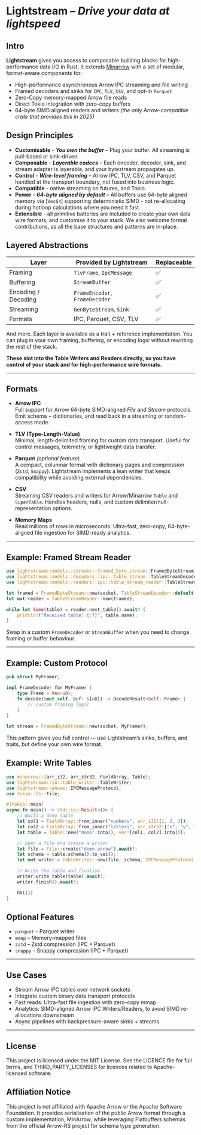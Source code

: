 # Lightstream – *Drive your data at lightspeed*

## Intro

**Lightstream** gives you access to composable building blocks for high-performance data I/O in Rust.
It extends [Minarrow](https://crates.io/crates/minarrow) with a set of modular, format-aware components for:
- High-performance asynchronous Arrow IPC streaming and file writing
- Framed decoders and sinks for `IPC`, `TLV`, `CSV`, and opt-in `Parquet`
- Zero-Copy memory-mapped Arrow file reads
- Direct Tokio integration with zero-copy buffers
- 64-byte SIMD aligned readers and writers *(the only Arrow-compatible crate that provides this in 2025)*

## Design Principles
- **Customisable** - ***You own the buffer*** – Plug your buffer. All streaming is pull-based or sink-driven.
- **Composable** - ***Layerable codecs*** – Each encoder, decoder, sink, and stream adapter is layerable, and your bytestream propagates up.
- **Control** - ***Wire-level framing*** – Arrow IPC, TLV, CSV, and Parquet handled at the transport boundary, not fused into business logic.
- **Compatible** - native streaming on futures, and Tokio.
- **Power** - ***64-byte aligned by default*** – All buffers use 64-byte aligned memory via [`Vec64`] supporting deterministic SIMD - not re-allocating during hotloop calculations where you need it fast.
- **Extensible** - all primitive batteries are included to create your own data wire formats, and customise it to your stack. We also welcome format contributions, as all the base structures and patterns are in-place.

## Layered Abstractions

| Layer                    | Provided by Lightstream        | Replaceable |
|--------------------------|-------------------------------|-------------|
| Framing                  | `TlvFrame`, `IpcMessage`       | ✅ |
| Buffering                | `StreamBuffer`                 | ✅ |
| Encoding / Decoding      | `FrameEncoder`, `FrameDecoder` | ✅ |
| Streaming                | `GenByteStream`, `Sink`        | ✅ |
| Formats                  | IPC, Parquet, CSV, TLV         | ✅ |

And more. Each layer is available as a trait + reference implementation. You can plug in your own framing, buffering, or encoding logic without rewriting the rest of the stack. 

**These slot into the Table Writers and Readers directly, so you have control of your stack and for high-performance wire formats.**

---

## Formats

- **Arrow IPC**  
  Full support for Arrow 64-byte SIMD-aligned *File* and *Stream* protocols. 
  Emit schema + dictionaries, and read back in a streaming or random-access mode.

- **TLV (Type-Length-Value)**  
  Minimal, length-delimited framing for custom data transport. Useful for control messages, telemetry, or lightweight data transfer.

- **Parquet** *(optional feature)*  
  A compact, columnar format with dictionary pages and compression (`Zstd`, `Snappy`). Lightstream implements a lean writer that keeps compatibility while avoiding external dependencies.  

- **CSV**  
  Streaming CSV readers and writers for Arrow/Minarrow `Table` and `SuperTable`. Handles headers, nulls, and custom delimiter/null-representation options.  

- **Memory Maps**  
  Read millions of rows in microseconds. Ultra-fast, zero-copy, 64-byte- aligned file ingestion for SIMD-ready analytics.  

---

## Example: Framed Stream Reader

```rust
use lightstream::models::streams::framed_byte_stream::FramedByteStream;
use lightstream::models::decoders::ipc::table_stream::TableStreamDecoder;
use lightstream::models::readers::ipc::table_stream_reader::TableStreamReader;

let framed = FramedByteStream::new(socket, TableStreamDecoder::default());
let mut reader = TableStreamReader::new(framed);

while let Some(table) = reader.next_table().await? {
    println!("Received table: {:?}", table.name);
}
```

Swap in a custom `FrameDecoder` or `StreamBuffer` when you need to change framing or buffer behaviour.

---

## Example: Custom Protocol

```rust
pub struct MyFramer;

impl FrameDecoder for MyFramer {
    type Frame = Vec<u8>;
    fn decode(&mut self, buf: &[u8]) -> DecodeResult<Self::Frame> {
        // custom framing logic
    }
}

let stream = FramedByteStream::new(socket, MyFramer);
```

This pattern gives you full control — use Lightstream’s sinks, buffers, and traits, but define your own wire format.

## Example: Write Tables

```rust
use minarrow::{arr_i32, arr_str32, FieldArray, Table};
use lightstream::io::table_writer::TableWriter;
use lightstream::enums::IPCMessageProtocol;
use tokio::fs::File;

#[tokio::main]
async fn main() -> std::io::Result<()> {
    // Build a demo table
    let col1 = FieldArray::from_inner("numbers", arr_i32![1, 2, 3]);
    let col2 = FieldArray::from_inner("letters", arr_str32!["x", "y", "z"]);
    let table = Table::new("demo".into(), vec![col1, col2].into());

    // Open a file and create a writer
    let file = File::create("demo.arrow").await?;
    let schema = table.schema().to_vec();
    let mut writer = TableWriter::new(file, schema, IPCMessageProtocol::File)?;

    // Write the table and finalise
    writer.write_table(table).await?;
    writer.finish().await?;

    Ok(())
}
```

## Optional Features

- `parquet` – Parquet writer  
- `mmap` – Memory-mapped files  
- `zstd` – Zstd compression (IPC + Parquet)
- `snappy` – Snappy compression (IPC + Parquet)

---

## Use Cases

- Stream Arrow IPC tables over network sockets  
- Integrate custom binary data transport protocols
- Fast reads: Ultra-fast file ingestion with zero-copy mmap
- Analytics: SIMD-aligned Arrow IPC Writers/Readers, to avoid SIMD re-allocations downstream
- Async pipelines with backpressure-aware sinks + streams  

---

## License

This project is licensed under the MIT License. See the LICENCE file for full terms, and THIRD_PARTY_LICENSES for licences related to Apache-licensed software.

## Affiliation Notice

This project is not affiliated with Apache Arrow or the Apache Software Foundation.
It provides serialisation of the public Arrow format through a custom implementation, MinArrow, while leveraging Flatbuffers schemas from the official Arrow-RS project for schema type generation.